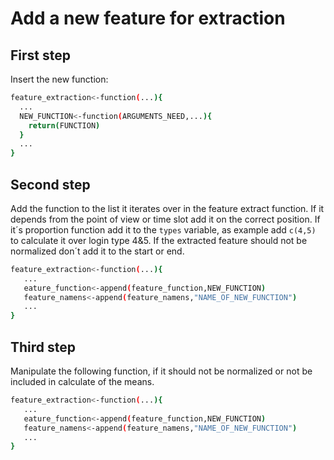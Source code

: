 
# Add a new feature for extraction

## First step

Insert the new function:
   ```sh
   feature_extraction<-function(...){
     ...
     NEW_FUNCTION<-function(ARGUMENTS_NEED,...){
       return(FUNCTION)
     }
     ...
}
   ```
## Second step

Add the function to the list it iterates over in the feature extract function. If it depends from the point of view or 
time slot add it on the correct position. If it´s proportion function add it to the `types` variable, as example add `c(4,5)` to calculate it over login type 4&5.
If the extracted feature should not be normalized don´t add it to the start or end.
   ```sh
   feature_extraction<-function(...){
      ...
      eature_function<-append(feature_function,NEW_FUNCTION)
      feature_namens<-append(feature_namens,"NAME_OF_NEW_FUNCTION") 
      ...
}
   ```

## Third step

Manipulate the following function, if it should not be normalized or not be included in calculate of the means.
   ```sh
   feature_extraction<-function(...){
      ...
      eature_function<-append(feature_function,NEW_FUNCTION)
      feature_namens<-append(feature_namens,"NAME_OF_NEW_FUNCTION") 
      ...
}
   ```
